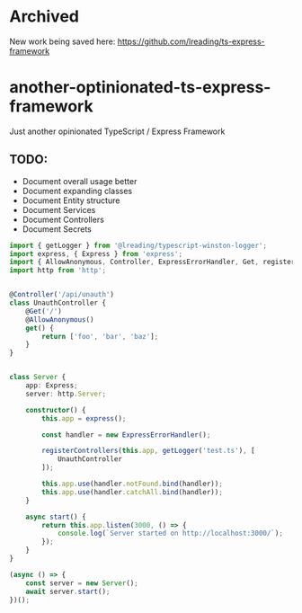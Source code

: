 # Archived
New work being saved here: https://github.com/lreading/ts-express-framework

# another-optinionated-ts-express-framework
Just another opinionated TypeScript / Express Framework

## TODO:
- Document overall usage better
- Document expanding classes
- Document Entity structure
- Document Services
- Document Controllers
- Document Secrets

```typescript
import { getLogger } from '@lreading/typescript-winston-logger';
import express, { Express } from 'express';
import { AllowAnonymous, Controller, ExpressErrorHandler, Get, registerControllers } from '@lreading/another-ts-express-framework';
import http from 'http';


@Controller('/api/unauth')
class UnauthController {
    @Get('/')
    @AllowAnonymous()
    get() {
        return ['foo', 'bar', 'baz'];
    }
}


class Server {
    app: Express;
    server: http.Server;

    constructor() {
        this.app = express();

        const handler = new ExpressErrorHandler();

        registerControllers(this.app, getLogger('test.ts'), [
            UnauthController
        ]);

        this.app.use(handler.notFound.bind(handler));
        this.app.use(handler.catchAll.bind(handler));
    }

    async start() {
        return this.app.listen(3000, () => {
            console.log(`Server started on http://localhost:3000/`);
        });
    }
}

(async () => {
    const server = new Server();
    await server.start();
})();
```
